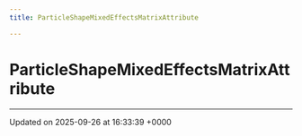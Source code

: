 ```yaml
---
title: ParticleShapeMixedEffectsMatrixAttribute

---
```


# ParticleShapeMixedEffectsMatrixAttribute





-------------------------------

Updated on 2025-09-26 at 16:33:39 +0000